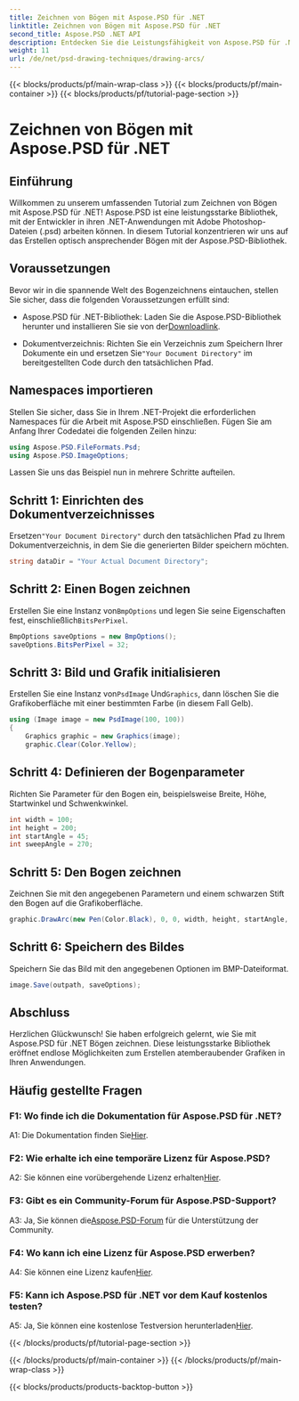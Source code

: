 ```yaml
---
title: Zeichnen von Bögen mit Aspose.PSD für .NET
linktitle: Zeichnen von Bögen mit Aspose.PSD für .NET
second_title: Aspose.PSD .NET API
description: Entdecken Sie die Leistungsfähigkeit von Aspose.PSD für .NET beim mühelosen Zeichnen von Bögen. Folgen Sie unserem Schritt-für-Schritt-Tutorial für atemberaubende Grafiken in Ihren Anwendungen.
weight: 11
url: /de/net/psd-drawing-techniques/drawing-arcs/
---
```


{{< blocks/products/pf/main-wrap-class >}}
{{< blocks/products/pf/main-container >}}
{{< blocks/products/pf/tutorial-page-section >}}

# Zeichnen von Bögen mit Aspose.PSD für .NET

## Einführung

Willkommen zu unserem umfassenden Tutorial zum Zeichnen von Bögen mit Aspose.PSD für .NET! Aspose.PSD ist eine leistungsstarke Bibliothek, mit der Entwickler in ihren .NET-Anwendungen mit Adobe Photoshop-Dateien (.psd) arbeiten können. In diesem Tutorial konzentrieren wir uns auf das Erstellen optisch ansprechender Bögen mit der Aspose.PSD-Bibliothek.

## Voraussetzungen

Bevor wir in die spannende Welt des Bogenzeichnens eintauchen, stellen Sie sicher, dass die folgenden Voraussetzungen erfüllt sind:

- Aspose.PSD für .NET-Bibliothek: Laden Sie die Aspose.PSD-Bibliothek herunter und installieren Sie sie von der[Downloadlink](https://releases.aspose.com/psd/net/).

-  Dokumentverzeichnis: Richten Sie ein Verzeichnis zum Speichern Ihrer Dokumente ein und ersetzen Sie`"Your Document Directory"` im bereitgestellten Code durch den tatsächlichen Pfad.

## Namespaces importieren

Stellen Sie sicher, dass Sie in Ihrem .NET-Projekt die erforderlichen Namespaces für die Arbeit mit Aspose.PSD einschließen. Fügen Sie am Anfang Ihrer Codedatei die folgenden Zeilen hinzu:

```csharp
using Aspose.PSD.FileFormats.Psd;
using Aspose.PSD.ImageOptions;
```

Lassen Sie uns das Beispiel nun in mehrere Schritte aufteilen.

## Schritt 1: Einrichten des Dokumentverzeichnisses

 Ersetzen`"Your Document Directory"` durch den tatsächlichen Pfad zu Ihrem Dokumentverzeichnis, in dem Sie die generierten Bilder speichern möchten.

```csharp
string dataDir = "Your Actual Document Directory";
```

## Schritt 2: Einen Bogen zeichnen

 Erstellen Sie eine Instanz von`BmpOptions` und legen Sie seine Eigenschaften fest, einschließlich`BitsPerPixel`.

```csharp
BmpOptions saveOptions = new BmpOptions();
saveOptions.BitsPerPixel = 32;
```

## Schritt 3: Bild und Grafik initialisieren

 Erstellen Sie eine Instanz von`PsdImage` Und`Graphics`, dann löschen Sie die Grafikoberfläche mit einer bestimmten Farbe (in diesem Fall Gelb).

```csharp
using (Image image = new PsdImage(100, 100))
{
    Graphics graphic = new Graphics(image);
    graphic.Clear(Color.Yellow);
```

## Schritt 4: Definieren der Bogenparameter

Richten Sie Parameter für den Bogen ein, beispielsweise Breite, Höhe, Startwinkel und Schwenkwinkel.

```csharp
int width = 100;
int height = 200;
int startAngle = 45;
int sweepAngle = 270;
```

## Schritt 5: Den Bogen zeichnen

Zeichnen Sie mit den angegebenen Parametern und einem schwarzen Stift den Bogen auf die Grafikoberfläche.

```csharp
graphic.DrawArc(new Pen(Color.Black), 0, 0, width, height, startAngle, sweepAngle);
```

## Schritt 6: Speichern des Bildes

Speichern Sie das Bild mit den angegebenen Optionen im BMP-Dateiformat.

```csharp
image.Save(outpath, saveOptions);
```

## Abschluss

Herzlichen Glückwunsch! Sie haben erfolgreich gelernt, wie Sie mit Aspose.PSD für .NET Bögen zeichnen. Diese leistungsstarke Bibliothek eröffnet endlose Möglichkeiten zum Erstellen atemberaubender Grafiken in Ihren Anwendungen.

## Häufig gestellte Fragen

### F1: Wo finde ich die Dokumentation für Aspose.PSD für .NET?

 A1: Die Dokumentation finden Sie[Hier](https://reference.aspose.com/psd/net/).

### F2: Wie erhalte ich eine temporäre Lizenz für Aspose.PSD?

 A2: Sie können eine vorübergehende Lizenz erhalten[Hier](https://purchase.aspose.com/temporary-license/).

### F3: Gibt es ein Community-Forum für Aspose.PSD-Support?

 A3: Ja, Sie können die[Aspose.PSD-Forum](https://forum.aspose.com/c/psd/34) für die Unterstützung der Community.

### F4: Wo kann ich eine Lizenz für Aspose.PSD erwerben?

 A4: Sie können eine Lizenz kaufen[Hier](https://purchase.aspose.com/buy).

### F5: Kann ich Aspose.PSD für .NET vor dem Kauf kostenlos testen?

 A5: Ja, Sie können eine kostenlose Testversion herunterladen[Hier](https://releases.aspose.com/).

{{< /blocks/products/pf/tutorial-page-section >}}

{{< /blocks/products/pf/main-container >}}
{{< /blocks/products/pf/main-wrap-class >}}

{{< blocks/products/products-backtop-button >}}
